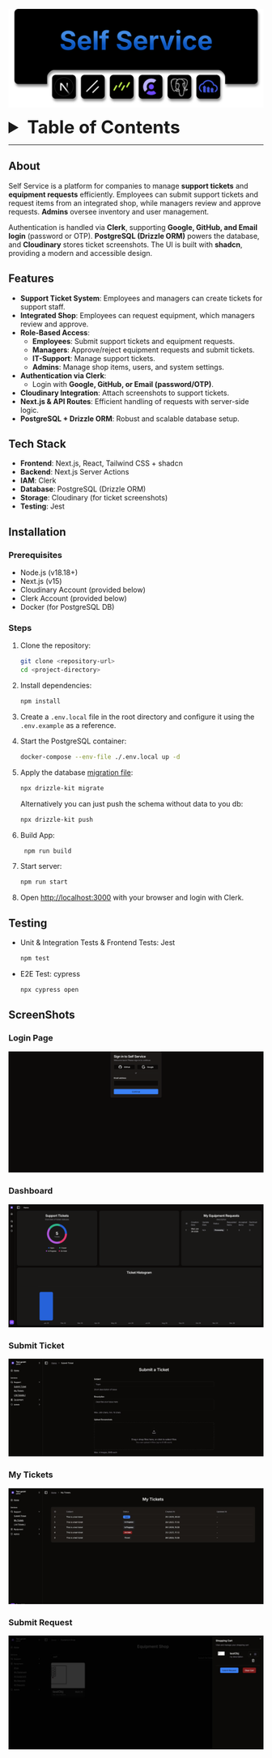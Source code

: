 ![Self-Service Banner](./Self-Service-Banner.png)

<details>
<summary style="font-size: 2.5em; font-weight: bold">Table of Contents</summary>

- [About](#about)
- [Features](#features)
- [Tech Stack](#tech-stack)
- [Installation](#installation)
- [Testing](#testing)
- [ScreenShots](#ScreenShots)

</details>

---

## About

Self Service is a platform for companies to manage **support tickets** and **equipment requests** efficiently. Employees can submit support tickets and request items from an integrated shop, while managers review and approve requests. **Admins** oversee inventory and user management.

Authentication is handled via **Clerk**, supporting **Google, GitHub, and Email login** (password or OTP). **PostgreSQL (Drizzle ORM)** powers the database, and **Cloudinary** stores ticket screenshots. The UI is built with **shadcn**, providing a modern and accessible design.

## Features

- **Support Ticket System**: Employees and managers can create tickets for support staff.
- **Integrated Shop**: Employees can request equipment, which managers review and approve.
- **Role-Based Access**:
    - **Employees**: Submit support tickets and equipment requests.
    - **Managers**: Approve/reject equipment requests and submit tickets.
    - **IT-Support**: Manage support tickets.
    - **Admins**: Manage shop items, users, and system settings.
- **Authentication via Clerk**:
    - Login with **Google, GitHub, or Email (password/OTP)**.
- **Cloudinary Integration**: Attach screenshots to support tickets.
- **Next.js & API Routes**: Efficient handling of requests with server-side logic.
- **PostgreSQL + Drizzle ORM**: Robust and scalable database setup.

## Tech Stack

- **Frontend**: Next.js, React, Tailwind CSS + shadcn
- **Backend**: Next.js Server Actions
- **IAM**: Clerk
- **Database**: PostgreSQL (Drizzle ORM)
- **Storage**: Cloudinary (for ticket screenshots)
- **Testing**: Jest

## Installation

### Prerequisites

- Node.js (v18.18+)
- Next.js (v15)
- Cloudinary Account (provided below)
- Clerk Account (provided below)
- Docker (for PostgreSQL DB)

### Steps

1. Clone the repository:
    ```bash
    git clone <repository-url>
    cd <project-directory>
    ```
2. Install dependencies:

    ```bash
    npm install
    ```

3. Create a `.env.local` file in the root directory and configure it using the `.env.example` as a reference.

4. Start the PostgreSQL container:
    ```bash
    docker-compose --env-file ./.env.local up -d
    ```
5. Apply the database [migration file](./drizzle):
    ```bash
    npx drizzle-kit migrate
    ```
    Alternatively you can just push the schema without data to you db:
    ```bash
    npx drizzle-kit push
    ```
6. Build App:
    ```bash
     npm run build
    ```
7. Start server:
    ```bash
    npm run start
    ```
8. Open [http://localhost:3000](http://localhost:3000) with your browser and login with Clerk.


## Testing
- Unit & Integration Tests & Frontend Tests: Jest
    ```bash
    npm test
    ```
- E2E Test: cypress
    ```bash
    npx cypress open 
    ```

## ScreenShots
### Login Page
![Login](screenshots/Login.png)

### Dashboard
![Dashboard](screenshots/Dashboard.png)

### Submit Ticket
![Submit Ticket](screenshots/Submit_ticket.png)

### My Tickets
![My Tickets](screenshots/My_Tickets.png)

### Submit Request
![Submit Request](screenshots/Submit_Request.png)
